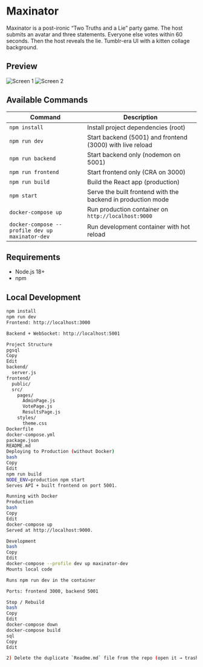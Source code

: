 # Maxinator

Maxinator is a post-ironic “Two Truths and a Lie” party game. The host submits an avatar and three statements. Everyone else votes within 60 seconds. Then the host reveals the lie. Tumblr-era UI with a kitten collage background.

## Preview
![Screen 1](https://placekitten.com/800/360)
![Screen 2](https://placekitten.com/801/360)

## Available Commands

| Command | Description |
|---|---|
| `npm install` | Install project dependencies (root) |
| `npm run dev` | Start backend (5001) and frontend (3000) with live reload |
| `npm run backend` | Start backend only (nodemon on 5001) |
| `npm run frontend` | Start frontend only (CRA on 3000) |
| `npm run build` | Build the React app (production) |
| `npm start` | Serve the built frontend with the backend in production mode |
| `docker-compose up` | Run production container on `http://localhost:9000` |
| `docker-compose --profile dev up maxinator-dev` | Run development container with hot reload |

## Requirements
- Node.js 18+
- npm

## Local Development
```bash
npm install
npm run dev
Frontend: http://localhost:3000

Backend + WebSocket: http://localhost:5001

Project Structure
pgsql
Copy
Edit
backend/
  server.js
frontend/
  public/
  src/
    pages/
      AdminPage.js
      VotePage.js
      ResultsPage.js
    styles/
      theme.css
Dockerfile
docker-compose.yml
package.json
README.md
Deploying to Production (without Docker)
bash
Copy
Edit
npm run build
NODE_ENV=production npm start
Serves API + built frontend on port 5001.

Running with Docker
Production
bash
Copy
Edit
docker-compose up
Served at http://localhost:9000.

Development
bash
Copy
Edit
docker-compose --profile dev up maxinator-dev
Mounts local code

Runs npm run dev in the container

Ports: frontend 3000, backend 5001

Stop / Rebuild
bash
Copy
Edit
docker-compose down
docker-compose build
sql
Copy
Edit

2) Delete the duplicate `Readme.md` file from the repo (open it → trash icon → commit).
